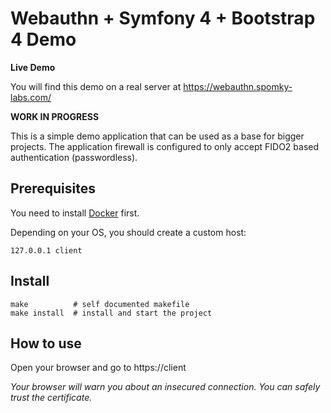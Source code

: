 # Webauthn + Symfony 4 + Bootstrap 4 Demo

**Live Demo**

You will find this demo on a real server at https://webauthn.spomky-labs.com/

**WORK IN PROGRESS**

This is a simple demo application that can be used as a base for bigger projects.
The application firewall is configured to only accept FIDO2 based authentication (passwordless).

## Prerequisites

You need to install [Docker](https://www.docker.com/) first.

Depending on your OS, you should create a custom host:

    127.0.0.1 client

## Install

    make          # self documented makefile
    make install  # install and start the project

## How to use

Open your browser and go to https://client

*Your browser will warn you about an insecured connection. You can safely trust the certificate.*

